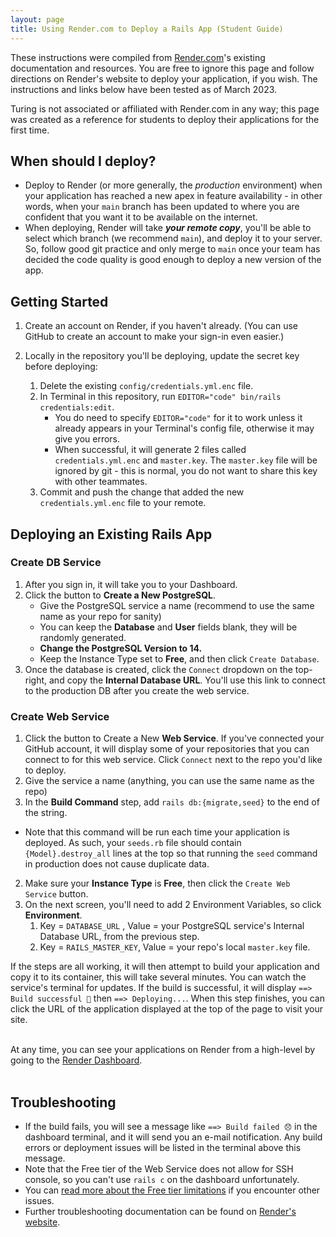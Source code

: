 ```yaml
---
layout: page
title: Using Render.com to Deploy a Rails App (Student Guide)
---
```

<section class="note">
<p>These instructions were compiled from <a href="https://render.com/docs/deploy-rails" target="_blank">Render.com</a>'s existing documentation and resources. You are free to ignore this page and follow directions on Render's website to deploy your application, if you wish. The instructions and links below have been tested as of March 2023.</p>

<p>Turing is not associated or affiliated with Render.com in any way; this page was created as a reference for students to deploy their applications for the first time. 
</p>
</section>

## When should I deploy?
- Deploy to Render (or more generally, the _production_ environment) when your application has reached a new apex in feature availability - in other words, when your `main` branch has been updated to where you are confident that you want it to be available on the internet. 
- When deploying, Render will take ___your remote copy___, you'll be able to select which branch (we recommend `main`), and deploy it to your server. So, follow good git practice and only merge to `main` once your team has decided the code quality is good enough to deploy a new version of the app. 

## Getting Started
1. Create an account on Render, if you haven't already. (You can use GitHub to create an account to make your sign-in even easier.)

2. Locally in the repository you'll be deploying, update the secret key before deploying: 
   1. Delete the existing `config/credentials.yml.enc` file. 
   2. In Terminal in this repository, run `EDITOR="code" bin/rails credentials:edit`.
         - You do need to specify `EDITOR="code"` for it to work unless it already appears in your Terminal's config file, otherwise it may give you errors. 
         - When successful, it will generate 2 files called `credentials.yml.enc` and `master.key`. The `master.key` file will be ignored by git - this is normal, you do not want to share this key with other teammates. 
   3. Commit and push the change that added the new `credentials.yml.enc` file to your remote. 

## Deploying an Existing Rails App

### Create DB Service
1. After you sign in, it will take you to your Dashboard. 
2. Click the button to **Create a New PostgreSQL**. 
   - Give the PostgreSQL service a name (recommend to use the same name as your repo for sanity)
   - You can keep the **Database** and **User** fields blank, they will be randomly generated.
   - **Change the PostgreSQL Version to 14.**
   - Keep the Instance Type set to **Free**, and then click `Create Database`. 
3. Once the database is created, click the `Connect` dropdown on the top-right, and copy the **Internal Database URL**. You'll use this link to connect to the production DB after you create the web service.

### Create Web Service
1. Click the button to Create a New __Web Service__. If you've connected your GitHub account, it will display some of your repositories that you can connect to for this web service. Click `Connect` next to the repo you'd like to deploy. 
1.  Give the service a name (anything, you can use the same name as the repo)
1.  In the **Build Command** step, add `rails db:{migrate,seed}` to the end of the string. 
   - Note that this command will be run each time your application is deployed. As such, your `seeds.rb` file should contain `{Model}.destroy_all` lines at the top so that running the `seed` command in production does not cause duplicate data.
2.  Make sure your **Instance Type** is **Free**, then click the `Create Web Service` button. 
3. On the next screen, you'll need to add 2 Environment Variables, so click **Environment**. 
   1. Key = `DATABASE_URL` , Value = your PostgreSQL service's Internal Database URL, from the previous step. 
   2. Key = `RAILS_MASTER_KEY`, Value = your repo's local `master.key` file. 

If the steps are all working, it will then attempt to build your application and copy it to its container, this will take several minutes. You can watch the service's terminal for updates. If the build is successful, it will display `==> Build successful 🎉` then `==> Deploying...`. When this step finishes, you can click the URL of the application displayed at the top of the page to visit your site. 


<section class="call-to-action">
<br/>
At any time, you can see your applications on Render from a high-level by going to the <a target="_blank" href="https://dashboard.render.com">Render Dashboard</a>. 
<br/><br/>
</section>



## Troubleshooting
- If the build fails, you will see a message like `==> Build failed 😞` in the dashboard terminal, and it will send you an e-mail notification. Any build errors or deployment issues will be listed in the terminal above this message. 
- Note that the Free tier of the Web Service does not allow for SSH console, so you can't use `rails c` on the dashboard unfortunately.  
- You can [read more about the Free tier limitations](https://render.com/docs/free#free-web-services) if you encounter other issues. 
- Further troubleshooting documentation can be found on [Render's website](https://render.com/docs/deploy-rails).  